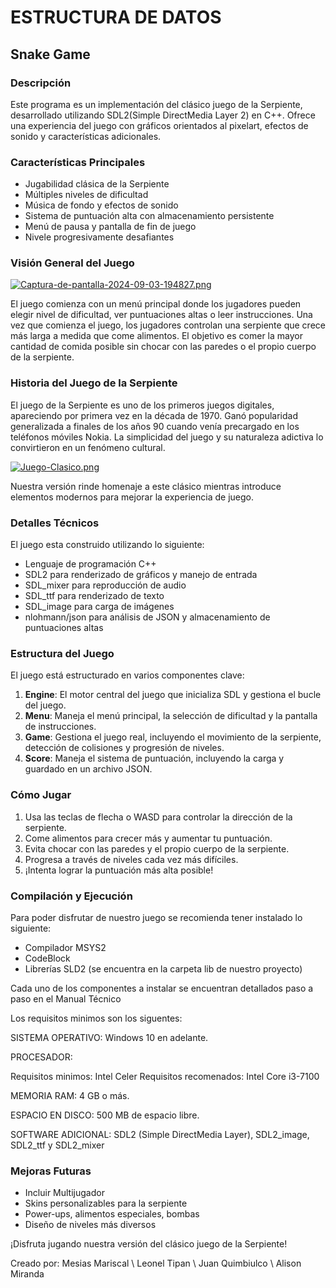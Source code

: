# ESTRUCTURA DE DATOS 

## Snake Game

### Descripción
Este programa es un implementación del clásico juego de la Serpiente, desarrollado utilizando  SDL2(Simple DirectMedia Layer 2) en C++. Ofrece una experiencia del juego con gráficos orientados al pixelart, efectos de sonido y características adicionales.

### Características Principales

- Jugabilidad clásica de la Serpiente 
- Múltiples niveles de dificultad
- Música de fondo y efectos de sonido
- Sistema de puntuación alta con almacenamiento persistente
- Menú de pausa y pantalla de fin de juego
- Nivele progresivamente desafiantes

### Visión General del Juego

[![Captura-de-pantalla-2024-09-03-194827.png](https://i.postimg.cc/y8kTMDGq/Captura-de-pantalla-2024-09-03-194827.png)](https://postimg.cc/TKvmm3GQ)

El juego comienza con un menú principal donde los jugadores pueden elegir nivel de dificultad, ver puntuaciones altas o leer instrucciones. Una vez que comienza el juego, los jugadores controlan una serpiente que crece más larga a medida que come alimentos. El objetivo es comer la mayor cantidad de comida posible sin chocar con las paredes o el propio cuerpo de la serpiente.

### Historia del Juego de la Serpiente

El juego de la Serpiente es uno de los primeros juegos digitales, apareciendo por primera vez en la década de 1970. Ganó popularidad generalizada a finales de los años 90 cuando venía precargado en los teléfonos móviles Nokia. La simplicidad del juego y su naturaleza adictiva lo convirtieron en un fenómeno cultural.

[![Juego-Clasico.png](https://i.postimg.cc/FRQgkDHm/Juego-Clasico.png)](https://postimg.cc/wt0sS5Nb)

Nuestra versión rinde homenaje a este clásico mientras introduce elementos modernos para mejorar la experiencia de juego.

### Detalles Técnicos

El juego esta construido utilizando lo siguiente:

- Lenguaje de programación C++
- SDL2 para renderizado de gráficos y manejo de entrada
- SDL_mixer para reproducción de audio
- SDL_ttf para renderizado de texto
- SDL_image para carga de imágenes
- nlohmann/json para análisis de JSON y almacenamiento de puntuaciones altas

### Estructura del Juego

El juego está estructurado en varios componentes clave:

1. **Engine**: El motor central del juego que inicializa SDL y gestiona el bucle del juego.
2. **Menu**: Maneja el menú principal, la selección de dificultad y la pantalla de instrucciones.
3. **Game**: Gestiona el juego real, incluyendo el movimiento de la serpiente, detección de colisiones y progresión de niveles.
4. **Score**: Maneja el sistema de puntuación, incluyendo la carga y guardado en un archivo JSON.

### Cómo Jugar

1. Usa las teclas de flecha o WASD para controlar la dirección de la serpiente.
2. Come alimentos para crecer más y aumentar tu puntuación.
3. Evita chocar con las paredes y el propio cuerpo de la serpiente.
4. Progresa a través de niveles cada vez más difíciles.
5. ¡Intenta lograr la puntuación más alta posible!

### Compilación y Ejecución

Para poder disfrutar de nuestro juego se recomienda tener instalado lo siguiente:
- Compilador MSYS2
- CodeBlock
- Librerías SLD2 (se encuentra en la carpeta lib de nuestro proyecto)

Cada uno de los componentes a instalar se encuentran detallados paso a paso en el Manual Técnico 

Los requisitos minimos son los siguentes: 

SISTEMA OPERATIVO:  Windows 10 en adelante. 

PROCESADOR: 

Requisitos minimos: Intel Celer 
Requisitos recomenados: Intel Core i3-7100 

MEMORIA RAM: 4 GB o más. 

ESPACIO EN DISCO: 500 MB de espacio libre. 

SOFTWARE ADICIONAL:  SDL2 (Simple DirectMedia Layer), SDL2_image,  SDL2_ttf y SDL2_mixer

### Mejoras Futuras

- Incluir Multijugador
- Skins personalizables para la serpiente
- Power-ups, alimentos especiales, bombas
- Diseño de niveles más diversos


¡Disfruta jugando nuestra versión del clásico juego de la Serpiente!

Creado por: Mesias Mariscal \\
Leonel Tipan \\ 
Juan Quimbiulco \\ 
Alison Miranda
